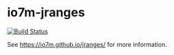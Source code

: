 io7m-jranges
============

[![Build Status](https://travis-ci.org/io7m/jranges.svg?branch=master)](https://travis-ci.org/io7m/jranges)

See https://io7m.github.io/jranges/ for more information.
